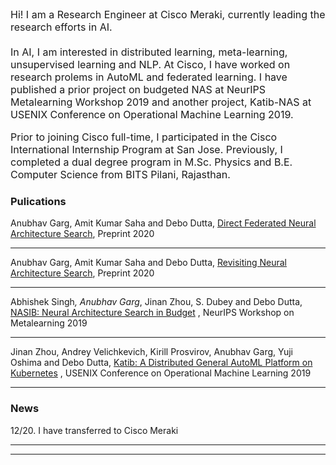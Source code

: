  <font size="3">
 
Hi! I am a Research Engineer at Cisco Meraki, currently leading the research efforts in AI.
<br><br>
In AI, I am interested in distributed learning, meta-learning, unsupervised learning and NLP. At Cisco, I have worked on research prolems in AutoML and federated learning. I have published a prior project on budgeted NAS at NeurIPS Metalearning Workshop 2019 and another project, Katib-NAS at USENIX Conference on Operational
Machine Learning 2019. 

Prior to joining Cisco full-time, I participated in the Cisco International Internship Program at San Jose. Previously, I completed a dual degree program in M.Sc. Physics and B.E. Computer Science from BITS Pilani, Rajasthan.

</font>
 
### Pulications

Anubhav Garg, Amit Kumar Saha and Debo Dutta, [Direct Federated Neural Architecture Search](https://arxiv.org/abs/2010.06223),
Preprint 2020

---

Anubhav Garg, Amit Kumar Saha and Debo Dutta, [Revisiting Neural Architecture Search](https://arxiv.org/abs/2010.05719), Preprint
2020

---

Abhishek Singh<sup>*</sup>, Anubhav Garg<sup>*</sup>, Jinan Zhou, S. Dubey and Debo Dutta, [NASIB: Neural Architecture
Search in Budget](https://arxiv.org/abs/1910.08665)
, NeurIPS Workshop on Metalearning 2019

---

Jinan Zhou, Andrey Velichkevich, Kirill Prosvirov, Anubhav Garg, Yuji Oshima and Debo Dutta,
[Katib: A Distributed General AutoML Platform on Kubernetes](https://opml19papers.usenix.hotcrp.com/doc/opml19papers-final52.pdf?cap=052aDJ1RaUal6PE)
, USENIX Conference on Operational Machine Learning 2019 

---

### News
12/20. I have transferred to Cisco Meraki

---



---
